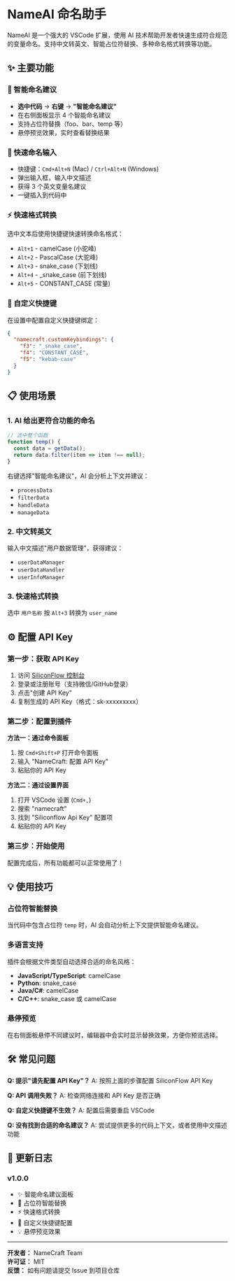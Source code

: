 # NameAI 命名助手

NameAI 是一个强大的 VSCode 扩展，使用 AI 技术帮助开发者快速生成符合规范的变量命名。支持中文转英文、智能占位符替换、多种命名格式转换等功能。

## ✨ 主要功能

### 🚀 智能命名建议
- **选中代码** → **右键** → **"智能命名建议"** 
- 在右侧面板显示 4 个智能命名建议
- 支持占位符替换（foo、bar、temp 等）
- 悬停预览效果，实时查看替换结果

### 🎯 快速命名输入
- 快捷键：`Cmd+Alt+N` (Mac) / `Ctrl+Alt+N` (Windows)
- 弹出输入框，输入中文描述
- 获得 3 个英文变量名建议
- 一键插入到代码中

### ⚡ 快速格式转换
选中文本后使用快捷键快速转换命名格式：
- `Alt+1` - camelCase (小驼峰)
- `Alt+2` - PascalCase (大驼峰) 
- `Alt+3` - snake_case (下划线)
- `Alt+4` - _snake_case (前下划线)
- `Alt+5` - CONSTANT_CASE (常量)

### 🔧 自定义快捷键
在设置中配置自定义快捷键绑定：
```json
{
  "namecraft.customKeybindings": {
    "f3": "_snake_case",
    "f4": "CONSTANT_CASE", 
    "f5": "kebab-case"
  }
}
```

## 📋 使用场景

### 1. AI 给出更符合功能的命名
```javascript
// 选中整个函数
function temp() {
  const data = getData();
  return data.filter(item => item !== null);
}
```
右键选择"智能命名建议"，AI 会分析上下文并建议：
- `processData` 
- `filterData`
- `handleData`
- `manageData`

### 2. 中文转英文
输入中文描述"用户数据管理"，获得建议：
- `userDataManager`
- `userDataHandler` 
- `userInfoManager`

### 3. 快速格式转换
选中 `用户名称` 按 `Alt+3` 转换为 `user_name`

## ⚙️ 配置 API Key

### 第一步：获取 API Key
1. 访问 [SiliconFlow 控制台](https://cloud.siliconflow.cn/me/account/ak)
2. 登录或注册账号（支持微信/GitHub登录）
3. 点击"创建 API Key"
4. 复制生成的 API Key（格式：sk-xxxxxxxxx）

### 第二步：配置到插件
**方法一：通过命令面板**
1. 按 `Cmd+Shift+P` 打开命令面板
2. 输入 "NameCraft: 配置 API Key"
3. 粘贴你的 API Key

**方法二：通过设置界面**
1. 打开 VSCode 设置 (`Cmd+,`)
2. 搜索 "namecraft"
3. 找到 "Siliconflow Api Key" 配置项
4. 粘贴你的 API Key

### 第三步：开始使用
配置完成后，所有功能都可以正常使用了！

## 💡 使用技巧

### 占位符智能替换
当代码中包含占位符 `temp` 时，AI 会自动分析上下文提供智能命名建议。

### 多语言支持
插件会根据文件类型自动选择合适的命名风格：
- **JavaScript/TypeScript**: camelCase
- **Python**: snake_case
- **Java/C#**: camelCase
- **C/C++**: snake_case 或 camelCase

### 悬停预览
在右侧面板悬停不同建议时，编辑器中会实时显示替换效果，方便你预览选择。

## 🛠️ 常见问题

**Q: 提示"请先配置 API Key"？**
A: 按照上面的步骤配置 SiliconFlow API Key

**Q: API 调用失败？**
A: 检查网络连接和 API Key 是否正确

**Q: 自定义快捷键不生效？**
A: 配置后需要重启 VSCode

**Q: 没有找到合适的命名建议？**
A: 尝试提供更多的代码上下文，或者使用中文描述功能

## 📝 更新日志

### v1.0.0
- ✨ 智能命名建议面板
- 🎯 占位符智能替换
- ⚡ 快速格式转换
- 🔧 自定义快捷键配置
- 💡 悬停预览效果

---

**开发者：** NameCraft Team  
**许可证：** MIT  
**反馈：** 如有问题请提交 Issue 到项目仓库